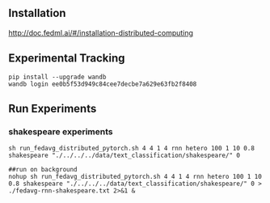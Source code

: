 ## Installation
http://doc.fedml.ai/#/installation-distributed-computing

## Experimental Tracking
```
pip install --upgrade wandb
wandb login ee0b5f53d949c84cee7decbe7a629e63fb2f8408
```

## Run Experiments


### shakespeare experiments
```
sh run_fedavg_distributed_pytorch.sh 4 4 1 4 rnn hetero 100 1 10 0.8 shakespeare "./../../../data/text_classification/shakespeare/" 0

##run on background
nohup sh run_fedavg_distributed_pytorch.sh 4 4 1 4 rnn hetero 100 1 10 0.8 shakespeare "./../../../data/text_classification/shakespeare/" 0 > ./fedavg-rnn-shakespeare.txt 2>&1 &
```
